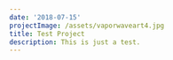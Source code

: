 ```yaml
---
date: '2018-07-15'
projectImage: /assets/vaporwaveart4.jpg
title: Test Project
description: This is just a test.
---
```


